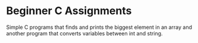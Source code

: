 # Beginner C Assignments
Simple C programs that finds and prints the biggest element in an array and another program that converts variables between int and string.
